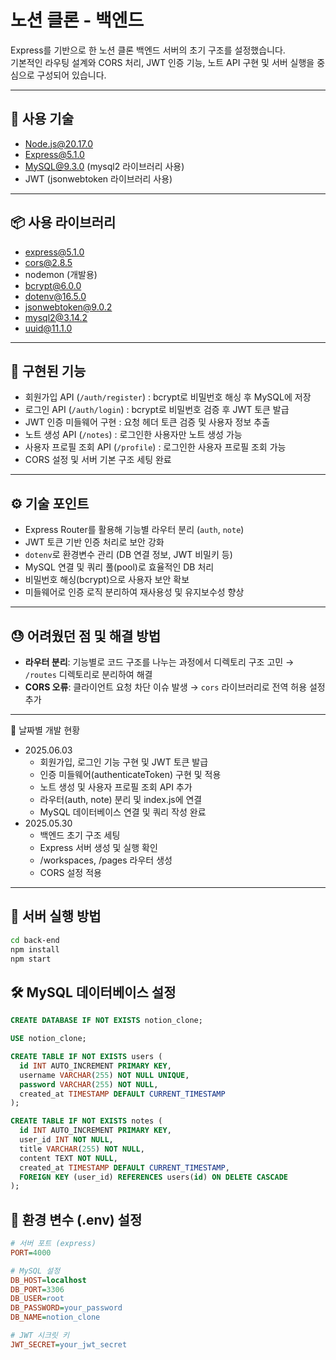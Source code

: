 # 노션 클론 - 백엔드

Express를 기반으로 한 노션 클론 백엔드 서버의 초기 구조를 설정했습니다.  
기본적인 라우팅 설계와 CORS 처리, JWT 인증 기능, 노트 API 구현 및 서버 실행을 중심으로 구성되어 있습니다.

---

## 🔧 사용 기술

- Node.js@20.17.0
- Express@5.1.0
- MySQL@9.3.0 (mysql2 라이브러리 사용)
- JWT (jsonwebtoken 라이브러리 사용)

---

## 📦 사용 라이브러리

- express@5.1.0
- cors@2.8.5
- nodemon (개발용)
- bcrypt@6.0.0
- dotenv@16.5.0
- jsonwebtoken@9.0.2
- mysql2@3.14.2
- uuid@11.1.0

---

## 🔑 구현된 기능

- 회원가입 API (`/auth/register`) : bcrypt로 비밀번호 해싱 후 MySQL에 저장  
- 로그인 API (`/auth/login`) : bcrypt로 비밀번호 검증 후 JWT 토큰 발급  
- JWT 인증 미들웨어 구현 : 요청 헤더 토큰 검증 및 사용자 정보 추출  
- 노트 생성 API (`/notes`) : 로그인한 사용자만 노트 생성 가능  
- 사용자 프로필 조회 API (`/profile`) : 로그인한 사용자 프로필 조회 가능  
- CORS 설정 및 서버 기본 구조 세팅 완료

---

## ⚙️ 기술 포인트

- Express Router를 활용해 기능별 라우터 분리 (`auth`, `note`)  
- JWT 토큰 기반 인증 처리로 보안 강화  
- `dotenv`로 환경변수 관리 (DB 연결 정보, JWT 비밀키 등)  
- MySQL 연결 및 쿼리 풀(pool)로 효율적인 DB 처리  
- 비밀번호 해싱(bcrypt)으로 사용자 보안 확보  
- 미들웨어로 인증 로직 분리하여 재사용성 및 유지보수성 향상

---

## 😓 어려웠던 점 및 해결 방법

- **라우터 분리**: 기능별로 코드 구조를 나누는 과정에서 디렉토리 구조 고민 → `/routes` 디렉토리로 분리하여 해결
- **CORS 오류**: 클라이언트 요청 차단 이슈 발생 → `cors` 라이브러리로 전역 허용 설정 추가

---

📅 날짜별 개발 현황
- 2025.06.03
    - 회원가입, 로그인 기능 구현 및 JWT 토큰 발급
    - 인증 미들웨어(authenticateToken) 구현 및 적용
    - 노트 생성 및 사용자 프로필 조회 API 추가
    - 라우터(auth, note) 분리 및 index.js에 연결
    - MySQL 데이터베이스 연결 및 쿼리 작성 완료
- 2025.05.30 
    - 백엔드 초기 구조 세팅
    - Express 서버 생성 및 실행 확인
    - /workspaces, /pages 라우터 생성
    - CORS 설정 적용
    
---

## 🚀 서버 실행 방법

```bash
cd back-end
npm install
npm start
```

## 🛠️ MySQL 데이터베이스 설정
```sql
CREATE DATABASE IF NOT EXISTS notion_clone;

USE notion_clone;

CREATE TABLE IF NOT EXISTS users (
  id INT AUTO_INCREMENT PRIMARY KEY,
  username VARCHAR(255) NOT NULL UNIQUE,
  password VARCHAR(255) NOT NULL,
  created_at TIMESTAMP DEFAULT CURRENT_TIMESTAMP
);

CREATE TABLE IF NOT EXISTS notes (
  id INT AUTO_INCREMENT PRIMARY KEY,
  user_id INT NOT NULL,
  title VARCHAR(255) NOT NULL,
  content TEXT NOT NULL,
  created_at TIMESTAMP DEFAULT CURRENT_TIMESTAMP,
  FOREIGN KEY (user_id) REFERENCES users(id) ON DELETE CASCADE
);
```

## 📁 환경 변수 (.env) 설정
```ini
# 서버 포트 (express)
PORT=4000

# MySQL 설정
DB_HOST=localhost
DB_PORT=3306
DB_USER=root
DB_PASSWORD=your_password
DB_NAME=notion_clone

# JWT 시크릿 키
JWT_SECRET=your_jwt_secret
```